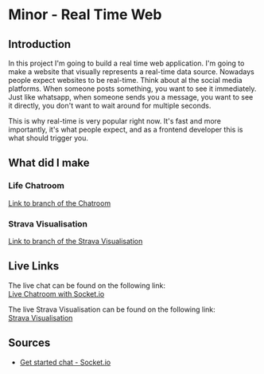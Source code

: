 # Minor - Real Time Web

## Introduction
In this project I'm going to build a real time web application. I'm going to make a
website that visually represents a real-time data source. Nowadays people expect websites
to be real-time. Think about al the social media platforms. When someone posts something, you want
to see it immediately. Just like whatsapp, when someone sends you a message, you want to see it
directly, you don't want to wait around for multiple seconds.

This is why real-time is very popular right now. It's fast and more importantly, it's what people
expect, and as a frontend developer this is what should trigger you.

## What did I make
### Life Chatroom
[Link to branch of the Chatroom](https://github.com/shyanta/minor-RealTimeWeb/tree/socket-chat)

### Strava Visualisation
[Link to branch of the Strava Visualisation](https://github.com/shyanta/minor-RealTimeWeb/tree/strava-api)

## Live Links
The live chat can be found on the following link: <br/>
[Live Chatroom with Socket.io](https://minor-realtimeweb.herokuapp.com/)

The live Strava Visualisation can be found on the following link: <br/>
[Strava Visualisation](https://minor-realtimeweb-strava.herokuapp.com/)

## Sources
-	[Get started chat - Socket.io](https://socket.io/get-started/chat/)
